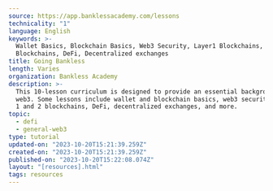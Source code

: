 ```yaml
---
source: https://app.banklessacademy.com/lessons
technicality: "1"
language: English
keywords: >-
  Wallet Basics, Blockchain Basics, Web3 Security, Layer1 Blockchains, Layer2
  Blockchains, DeFi, Decentralized exchanges
title: Going Bankless
length: Varies
organization: Bankless Academy
description: >-
  This 10-lesson curriculum is designed to provide an essential background of
  web3. Some lessons include wallet and blockchain basics, web3 security, layer
  1 and 2 blockchains, DeFi, decentralized exchanges, and more.
topic:
  - defi
  - general-web3
type: tutorial
updated-on: "2023-10-20T15:21:39.259Z"
created-on: "2023-10-20T15:21:39.259Z"
published-on: "2023-10-20T15:22:08.074Z"
layout: "[resources].html"
tags: resources
---
```

